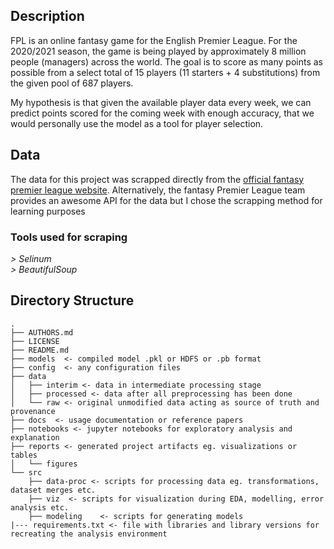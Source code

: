 ## Description

FPL is an online fantasy game for the English Premier League. For the 2020/2021 season, the game is being played by approximately 8 million people (managers) across the world. The goal is to score as many points as possible from a select total of 15 players (11 starters + 4 substitutions) from the given pool of 687 players.

My hypothesis is that given the available player data every week, we can predict points scored for the coming week with enough accuracy, that we would personally use the model as a tool for player selection.

## Data

The data for this project was scrapped directly from the [official fantasy premier league website](https://fantasy.premierleague.com/statistics). Alternatively, the fantasy Premier League team provides an awesome API for the data but I chose the scrapping method for learning purposes

### Tools used for scraping

<em>> Selinum</em><br>
<em>> BeautifulSoup</em>

## Directory Structure

    .
    ├── AUTHORS.md
    ├── LICENSE
    ├── README.md
    ├── models  <- compiled model .pkl or HDFS or .pb format
    ├── config  <- any configuration files
    ├── data
    │   ├── interim <- data in intermediate processing stage
    │   ├── processed <- data after all preprocessing has been done
    │   └── raw <- original unmodified data acting as source of truth and provenance
    ├── docs  <- usage documentation or reference papers
    ├── notebooks <- jupyter notebooks for exploratory analysis and explanation
    ├── reports <- generated project artifacts eg. visualizations or tables
    │   └── figures
    └── src
        ├── data-proc <- scripts for processing data eg. transformations, dataset merges etc.
        ├── viz  <- scripts for visualization during EDA, modelling, error analysis etc.
        ├── modeling    <- scripts for generating models
    |--- requirements.txt <- file with libraries and library versions for recreating the analysis environment
